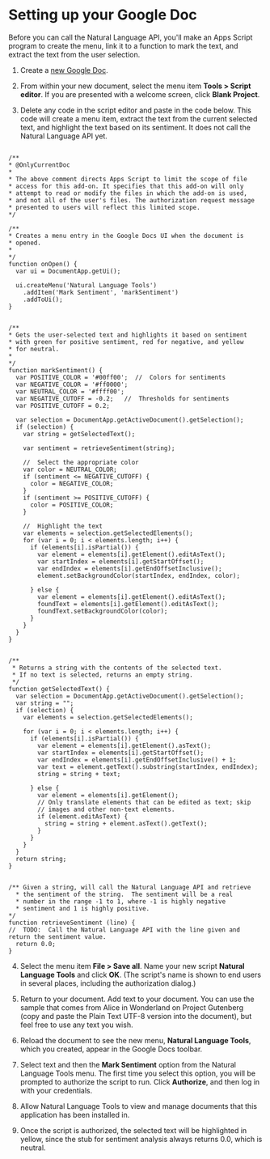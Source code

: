 # Setting up your Google Doc

Before you can call the Natural Language API, you'll make an Apps Script program to create the menu, link it to a function to mark the text, and extract the text from the user selection.

1. Create a [new Google Doc](https://docs.google.com/document/create).

2. From within your new document, select the menu item **Tools > Script editor**. If you are presented with a welcome screen, click **Blank Project**.

3. Delete any code in the script editor and paste in the code below. This code will create a menu item, extract the text from the current selected text, and highlight the text based on its sentiment. It does not call the Natural Language API yet.

```

/**
* @OnlyCurrentDoc
*
* The above comment directs Apps Script to limit the scope of file
* access for this add-on. It specifies that this add-on will only
* attempt to read or modify the files in which the add-on is used,
* and not all of the user's files. The authorization request message
* presented to users will reflect this limited scope.
*/

/**
* Creates a menu entry in the Google Docs UI when the document is
* opened.
*
*/
function onOpen() {
  var ui = DocumentApp.getUi();

  ui.createMenu('Natural Language Tools')
    .addItem('Mark Sentiment', 'markSentiment')
    .addToUi();
}
```

```

/**
* Gets the user-selected text and highlights it based on sentiment
* with green for positive sentiment, red for negative, and yellow
* for neutral.
*
*/
function markSentiment() {
  var POSITIVE_COLOR = '#00ff00';  //  Colors for sentiments
  var NEGATIVE_COLOR = '#ff0000';
  var NEUTRAL_COLOR = '#ffff00';
  var NEGATIVE_CUTOFF = -0.2;   //  Thresholds for sentiments
  var POSITIVE_CUTOFF = 0.2;

  var selection = DocumentApp.getActiveDocument().getSelection();
  if (selection) {
    var string = getSelectedText();

    var sentiment = retrieveSentiment(string);

    //  Select the appropriate color
    var color = NEUTRAL_COLOR;
    if (sentiment <= NEGATIVE_CUTOFF) {
      color = NEGATIVE_COLOR;
    }
    if (sentiment >= POSITIVE_CUTOFF) {
      color = POSITIVE_COLOR;
    }

    //  Highlight the text
    var elements = selection.getSelectedElements();
    for (var i = 0; i < elements.length; i++) {
      if (elements[i].isPartial()) {
        var element = elements[i].getElement().editAsText();
        var startIndex = elements[i].getStartOffset();
        var endIndex = elements[i].getEndOffsetInclusive();
        element.setBackgroundColor(startIndex, endIndex, color);

      } else {
        var element = elements[i].getElement().editAsText();
        foundText = elements[i].getElement().editAsText();
        foundText.setBackgroundColor(color);
      }
    }
  }
}

```

```

/**
 * Returns a string with the contents of the selected text.
 * If no text is selected, returns an empty string.
 */
function getSelectedText() {
  var selection = DocumentApp.getActiveDocument().getSelection();
  var string = "";
  if (selection) {
    var elements = selection.getSelectedElements();

    for (var i = 0; i < elements.length; i++) {
      if (elements[i].isPartial()) {
        var element = elements[i].getElement().asText();
        var startIndex = elements[i].getStartOffset();
        var endIndex = elements[i].getEndOffsetInclusive() + 1;
        var text = element.getText().substring(startIndex, endIndex);
        string = string + text;

      } else {
        var element = elements[i].getElement();
        // Only translate elements that can be edited as text; skip
        // images and other non-text elements.
        if (element.editAsText) {
          string = string + element.asText().getText();
        }
      }
    }
  }
  return string;
}

```

```

/** Given a string, will call the Natural Language API and retrieve
  * the sentiment of the string.  The sentiment will be a real
  * number in the range -1 to 1, where -1 is highly negative
  * sentiment and 1 is highly positive.
*/
function retrieveSentiment (line) {
//  TODO:  Call the Natural Language API with the line given and return the sentiment value.
  return 0.0;
}
```

4. Select the menu item **File > Save all**. Name your new script **Natural Language Tools** and click **OK**. (The script's name is shown to end users in several places, including the authorization dialog.)

5. Return to your document. Add text to your document. You can use the sample that comes from Alice in Wonderland on Project Gutenberg (copy and paste the Plain Text UTF-8 version into the document), but feel free to use any text you wish.

6. Reload the document to see the new menu, **Natural Language Tools**, which you created, appear in the Google Docs toolbar.

7. Select text and then the **Mark Sentiment** option from the Natural Language Tools menu. The first time you select this option, you will be prompted to authorize the script to run. Click **Authorize**, and then log in with your credentials.

8. Allow Natural Language Tools to view and manage documents that this application has been installed in.

9. Once the script is authorized, the selected text will be highlighted in yellow, since the stub for sentiment analysis always returns 0.0, which is neutral.
